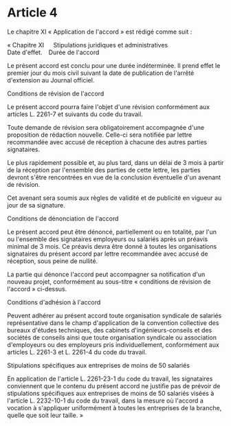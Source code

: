 # Article 4

Le chapitre XI « Application de l'accord » est rédigé comme suit :

« Chapitre XI   Stipulations juridiques et administratives    
 Date d'effet.   Durée de l'accord

Le présent accord est conclu pour une durée indéterminée. Il prend effet le premier jour du mois civil suivant la date de publication de l'arrêté d'extension au Journal officiel.

Conditions de révision de l'accord

Le présent accord pourra faire l'objet d'une révision conformément aux articles L. 2261-7 et suivants du code du travail.

Toute demande de révision sera obligatoirement accompagnée d'une proposition de rédaction nouvelle. Celle-ci sera notifiée par lettre recommandée avec accusé de réception à chacune des autres parties signataires.

Le plus rapidement possible et, au plus tard, dans un délai de 3 mois à partir de la réception par l'ensemble des parties de cette lettre, les parties devront s'être rencontrées en vue de la conclusion éventuelle d'un avenant de révision.

Cet avenant sera soumis aux règles de validité et de publicité en vigueur au jour de sa signature.

Conditions de dénonciation de l'accord

Le présent accord peut être dénoncé, partiellement ou en totalité, par l'un ou l'ensemble des signataires employeurs ou salariés après un préavis minimal de 3 mois. Ce préavis devra être donné à toutes les organisations signataires du présent accord par lettre recommandée avec accusé de réception, sous peine de nullité.

La partie qui dénonce l'accord peut accompagner sa notification d'un nouveau projet, conformément au sous-titre « conditions de révision de l'accord » ci-dessus.

Conditions d'adhésion à l'accord

Peuvent adhérer au présent accord toute organisation syndicale de salariés représentative dans le champ d'application de la convention collective des bureaux d'études techniques, des cabinets d'ingénieurs-conseils et des sociétés de conseils ainsi que toute organisation syndicale ou association d'employeurs ou des employeurs pris individuellement, conformément aux articles L. 2261-3 et L. 2261-4 du code du travail.

Stipulations spécifiques aux entreprises de moins de 50 salariés

En application de l'article L. 2261-23-1 du code du travail, les signataires conviennent que le contenu du présent accord ne justifie pas de prévoir de stipulations spécifiques aux entreprises de moins de 50 salariés visées à l'article L. 2232-10-1 du code du travail, dans la mesure où l'accord a vocation à s'appliquer uniformément à toutes les entreprises de la branche, quelle que soit leur taille. »

